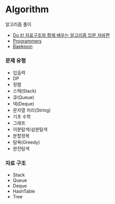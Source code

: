 # Algorithm
알고리즘 풀이

* [Do it! 자료구조와 함께 배우는 알고리즘 입문 자바편](https://book.naver.com/bookdb/book_detail.nhn?bid=13560672)
* [Programmers](https://programmers.co.kr/)
* [Baekjoon](https://www.acmicpc.net/)



### 문제 유형
* 입출력
* DP
* 정렬
* 스택(Stack)
* 큐(Queue)
* 덱(Deque)
* 문자열 처리(String)
* 기초 수학
* 그래프
* 이분탐색/삼분탐색
* 분할정복
* 탐욕(Greedy)
* 완전탐색


### 자료 구조
* Stack
* Queue
* Deque
* HashTable
* Tree
